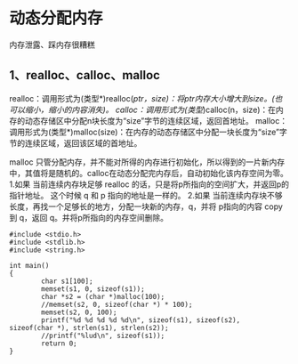 # 动态分配内存

内存泄露、踩内存很糟糕



## 1、realloc、calloc、malloc
realloc：调用形式为(类型*)realloc(*ptr，size)：将ptr内存大小增大到size。(也可以缩小，缩小的内容消失)。
calloc：调用形式为(类型*)calloc(n，size)：在内存的动态存储区中分配n块长度为“size”字节的连续区域，返回首地址。
malloc：调用形式为(类型*)malloc(size)：在内存的动态存储区中分配一块长度为“size”字节的连续区域，返回该区域的首地址。

malloc 只管分配内存，并不能对所得的内存进行初始化，所以得到的一片新内存中，其值将是随机的。calloc在动态分配完内存后，自动初始化该内存空间为零。
1.如果 当前连续内存块足够 realloc 的话，只是将p所指向的空间扩大，并返回p的指针地址。 这个时候 q 和 p 指向的地址是一样的。
2.如果 当前连续内存块不够长度，再找一个足够长的地方，分配一块新的内存，q，并将 p指向的内容 copy到 q，返回 q。并将p所指向的内存空间删除。


```
#include <stdio.h>
#include <stdlib.h>
#include <string.h>

int main()
{
        char s1[100];
        memset(s1, 0, sizeof(s1));
        char *s2 = (char *)malloc(100);
        //memset(s2, 0, sizeof(char *) * 100);
        memset(s2, 0, 100);
        printf("%d %d %d %d %d\n", sizeof(s1), sizeof(s2),  sizeof(char *), strlen(s1), strlen(s2));
        //printf("%lud\n", sizeof(s1));
        return 0;
}
```


